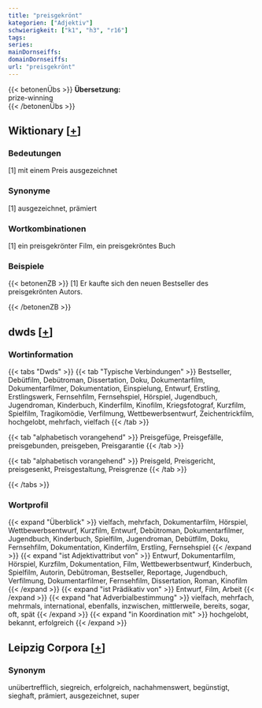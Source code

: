 ```yaml
---
title: "preisgekrönt"
kategorien: ["Adjektiv"]
schwierigkeit: ["k1", "h3", "r16"]
tags:
series:
mainDornseiffs:
domainDornseiffs:
url: "preisgekrönt"
---
```


{{< betonenÜbs >}}
**Übersetzung:**  
prize-winning  
{{< /betonenÜbs >}}

## Wiktionary [[+](https://de.wiktionary.org/wiki/preisgekrönt)]

### Bedeutungen
[1] mit einem Preis ausgezeichnet  

### Synonyme
[1] ausgezeichnet, prämiert  

### Wortkombinationen
[1] ein preisgekrönter Film, ein preisgekröntes Buch  

### Beispiele
{{< betonenZB >}}
[1] Er kaufte sich den neuen Bestseller des preisgekrönten Autors.  

{{< /betonenZB >}}


## dwds [[+](https://www.dwds.de/wb/preisgekrönt)]

### Wortinformation
{{< tabs "Dwds" >}}
{{< tab "Typische Verbindungen" >}}
Bestseller, Debütfilm, Debütroman, Dissertation, Doku, Dokumentarfilm, Dokumentarfilmer, Dokumentation, Einspielung, Entwurf, Erstling, Erstlingswerk, Fernsehfilm, Fernsehspiel, Hörspiel, Jugendbuch, Jugendroman, Kinderbuch, Kinderfilm, Kinofilm, Kriegsfotograf, Kurzfilm, Spielfilm, Tragikomödie, Verfilmung, Wettbewerbsentwurf, Zeichentrickfilm, hochgelobt, mehrfach, vielfach
{{< /tab >}}

{{< tab "alphabetisch vorangehend" >}}
Preisgefüge, Preisgefälle, preisgebunden, preisgeben, Preisgarantie
{{< /tab >}}

{{< tab "alphabetisch vorangehend" >}}
Preisgeld, Preisgericht, preisgesenkt, Preisgestaltung, Preisgrenze
{{< /tab >}}

{{< /tabs >}}

### Wortprofil
{{< expand "Überblick" >}} vielfach, mehrfach, Dokumentarfilm, Hörspiel, Wettbewerbsentwurf, Kurzfilm, Entwurf, Debütroman, Dokumentarfilmer, Jugendbuch, Kinderbuch, Spielfilm, Jugendroman, Debütfilm, Doku, Fernsehfilm, Dokumentation, Kinderfilm, Erstling, Fernsehspiel {{< /expand >}}
{{< expand "ist Adjektivattribut von" >}} Entwurf, Dokumentarfilm, Hörspiel, Kurzfilm, Dokumentation, Film, Wettbewerbsentwurf, Kinderbuch, Spielfilm, Autorin, Debütroman, Bestseller, Reportage, Jugendbuch, Verfilmung, Dokumentarfilmer, Fernsehfilm, Dissertation, Roman, Kinofilm {{< /expand >}}
{{< expand "ist Prädikativ von" >}} Entwurf, Film, Arbeit {{< /expand >}}
{{< expand "hat Adverbialbestimmung" >}} vielfach, mehrfach, mehrmals, international, ebenfalls, inzwischen, mittlerweile, bereits, sogar, oft, spät {{< /expand >}}
{{< expand "in Koordination mit" >}} hochgelobt, bekannt, erfolgreich {{< /expand >}}

## Leipzig Corpora [[+](https://corpora.uni-leipzig.de/en/res?word=preisgekrönt&corpusId=deu_newscrawl-public_2018)]


### Synonym
unübertrefflich, siegreich, erfolgreich, nachahmenswert, begünstigt, sieghaft, prämiert, ausgezeichnet, super

